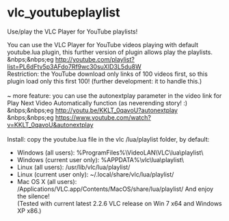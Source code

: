# vlc_youtubeplaylist
Use/play the VLC Player for YouTube playlists!

You can use the VLC Player for YouTube videos playing with default youtube.lua plugin, this further version of plugin allows play the playlists.<br>
&nbps;&nbps;eg http://youtube.com/playlist?list=PL6dFtv5p3AFdo7Rf9wc30suXID3L5du8W<br>
Restriction: the YouTube download only links of 100 videos first, so this plugin load only this first 100! (further development: it to handle this.)<br>
<br>
~ more feature: you can use the autonextplay parameter in the video link for Play Next Video Automatically function (as neverending story! :)<br>
&nbps;&nbps;eg http://youtu.be/KKLT_0qavoU?autonextplay<br>
&nbps;&nbps;eg https://www.youtube.com/watch?v=KKLT_0qavoU&autonextplay<br>
<br>
Install: copy the youtube.lua file in the vlc /lua/playlist folder, by default:
+ Windows (all users): %ProgramFiles%\VideoLAN\VLC\lua\playlist\
+ Windows (current user only): %APPDATA%\vlc\lua\playlist\
+ Linux (all users): /usr/lib/vlc/lua/playlist/
+ Linux (current user only): ~/.local/share/vlc/lua/playlist/
+ Mac OS X (all users): /Applications/VLC.app/Contents/MacOS/share/lua/playlist/
And enjoy the silence!<br>
(Tested with current latest 2.2.6 VLC release on Win 7 x64 and Windows XP x86.)
